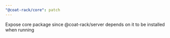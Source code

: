 ```yaml
---
"@coat-rack/core": patch
---
```


Expose core package since @coat-rack/server depends on it to be installed when running